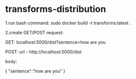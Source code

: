 # transforms-distribution

1.run bash command: sudo docker build -t transforms:latest .

2.create GET/POST request:

GET:
localhost:5000/dist?sentence=how are you

POST:
url - http://localhost:5000/dist

body:

{
"sentence":"how are you"
}
